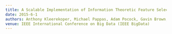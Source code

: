```yaml
---
title: A Scalable Implementation of Information Theoretic Feature Selection for High Dimensional Data
date: 2015-6-1
authors: Anthony Kleerekoper, Michael Pappas, Adam Pocock, Gavin Brown, Mikel Lujan
venue: IEEE International Conference on Big Data (IEEE BigData)
---
```

